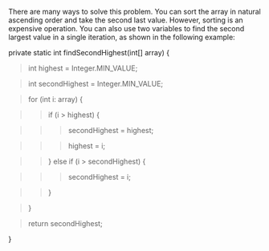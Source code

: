 There are many ways to solve this problem. You can sort the array in
natural ascending order and take the second last value. However, sorting
is an expensive operation. You can also use two variables to find the
second largest value in a single iteration, as shown in the following
example:

private static int findSecondHighest(int\[\] array) {

>int highest = Integer.MIN_VALUE;

>int secondHighest = Integer.MIN_VALUE;

>for (int i: array) {

>>if (i > highest) {

>>>secondHighest = highest;

>>>highest = i;

>>} else if (i > secondHighest) {

>>>secondHighest = i;

>>}

>}

>return secondHighest;

}